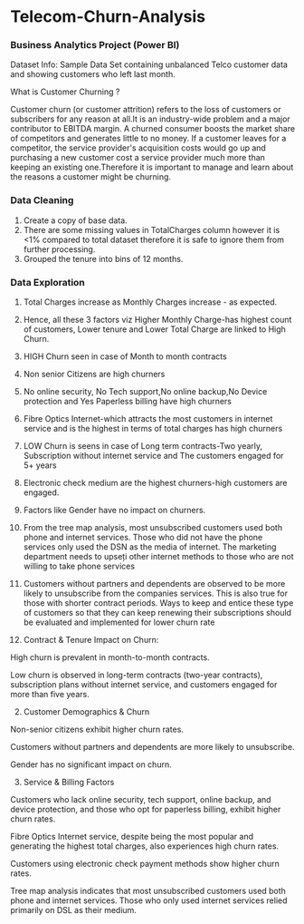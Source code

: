 # Telecom-Churn-Analysis
### Business Analytics Project (Power BI)
Dataset Info: Sample Data Set containing unbalanced Telco customer data and showing customers who left last month.

What is Customer Churning ?

Customer churn (or customer attrition) refers to the loss of customers or subscribers for any reason at all.It is an industry-wide problem and a major contributor to EBITDA margin. 
A churned consumer boosts the market share of competitors and generates little to no money. If a customer leaves for a competitor, the service provider's acquisition costs would go up and purchasing a new customer cost a service provider much more than keeping an existing one.Therefore it is important to manage and learn about the reasons a customer might be churning.

### Data Cleaning
1. Create a copy of base data.
2. There are some missing values in TotalCharges column however it is <1% compared to total dataset therefore it is safe to ignore them from further processing.
3. Grouped the tenure into bins of 12 months.

### Data Exploration
1. Total Charges increase as Monthly Charges increase - as expected.
2. Hence, all these 3 factors viz Higher Monthly Charge-has highest count of customers, Lower tenure and Lower Total Charge are linked to High Churn.
3. HIGH Churn seen in case of Month to month contracts
4. Non senior Citizens are high churners
5. No online security, No Tech support,No online backup,No Device protection and Yes Paperless billing have high churners
7.  Fibre Optics Internet-which attracts the most customers in internet service and is the highest in terms of total charges has high churners
8. LOW Churn is seens in case of Long term contracts-Two yearly, Subscription without internet service and The customers engaged for 5+ years
9. Electronic check medium are the highest churners-high customers are engaged.
10. Factors like Gender have no impact on churners.
11. From the tree map analysis, most unsubscribed customers used both phone and internet services. Those who did not have the phone services only used the DSN as the media of internet. The marketing department needs to upseți other internet methods to those who are not willing to take phone services
12. Customers without partners and dependents are observed to be more likely to unsubscribe from the companies services. This is also true for those with shorter contract periods. Ways to keep and entice these type of customers so that they can keep renewing their subscriptions should be evaluated and implemented for lower churn rate

1. Contract & Tenure Impact on Churn:

High churn is prevalent in month-to-month contracts.

Low churn is observed in long-term contracts (two-year contracts), subscription plans without internet service, and customers engaged for more than five years.

2. Customer Demographics & Churn

Non-senior citizens exhibit higher churn rates.

Customers without partners and dependents are more likely to unsubscribe.

Gender has no significant impact on churn.

3. Service & Billing Factors

Customers who lack online security, tech support, online backup, and device protection, and those who opt for paperless billing, exhibit higher churn rates.

Fibre Optics Internet service, despite being the most popular and generating the highest total charges, also experiences high churn rates.

Customers using electronic check payment methods show higher churn rates.

Tree map analysis indicates that most unsubscribed customers used both phone and internet services. Those who only used internet services relied primarily on DSL as their medium.
